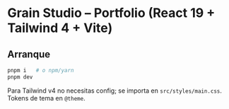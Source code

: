 # Grain Studio – Portfolio (React 19 + Tailwind 4 + Vite)

## Arranque
```bash
pnpm i   # o npm/yarn
pnpm dev
```

Para Tailwind v4 no necesitas config; se importa en `src/styles/main.css`.
Tokens de tema en `@theme`.